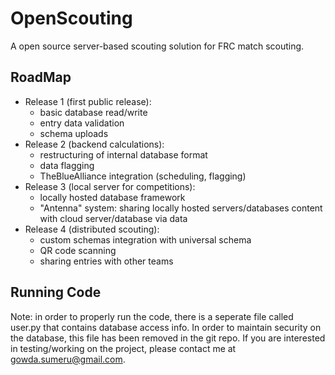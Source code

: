 # OpenScouting
A open source server-based scouting solution for FRC match scouting.

## RoadMap
- Release 1 (first public release):
  - basic database read/write
  - entry data validation
  - schema uploads
- Release 2 (backend calculations):
  - restructuring of internal database format
  - data flagging
  - TheBlueAlliance integration (scheduling, flagging)
- Release 3 (local server for competitions):
  - locally hosted database framework
  - "Antenna" system: sharing locally hosted servers/databases content with cloud server/database via data
- Release 4 (distributed scouting):
  - custom schemas integration with universal schema
  - QR code scanning
  - sharing entries with other teams

## Running Code
Note: in order to properly run the code, there is a seperate file called user.py that contains database access info. In order to maintain security on the database, this file has been removed in the git repo. If you are interested in testing/working on the project, please contact me at <gowda.sumeru@gmail.com>.

